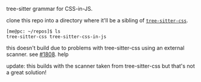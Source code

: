 tree-sitter grammar for CSS-in-JS.

clone this repo into a directory where it'll be a sibling of [`tree-sitter-css`](https://github.com/tree-sitter/tree-sitter-css).

```
[me@pc: ~/repos]$ ls
tree-sitter-css tree-sitter-css-in-js
```

this doesn't build due to problems with tree-sitter-css using an external scanner.  see [#1808](https://github.com/tree-sitter/tree-sitter/issues/1808).  help

update: this builds with the scanner taken from tree-sitter-css but that's not a great solution!
